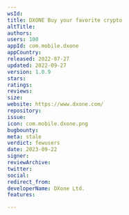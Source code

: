 ```yaml
---
wsId: 
title: DXONE Buy your favorite crypto
altTitle: 
authors: 
users: 100
appId: com.mobile.dxone
appCountry: 
released: 2022-07-27
updated: 2022-09-27
version: 1.0.9
stars: 
ratings: 
reviews: 
size: 
website: https://www.dxone.com/
repository: 
issue: 
icon: com.mobile.dxone.png
bugbounty: 
meta: stale
verdict: fewusers
date: 2023-09-22
signer: 
reviewArchive: 
twitter: 
social: 
redirect_from: 
developerName: DXone Ltd.
features: 

---
```


